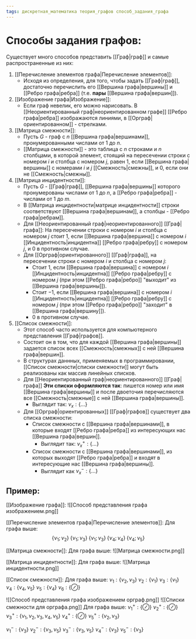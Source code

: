 ```yaml
---
tags: дискретная_математика теория_графов способ_задания_графа
---
```

# Способы задания графов:
Существует много способов представить [[Граф|граф]] и самые распространенные из них:
1) [[Перечисление элементов графа|Перечисление элементов]]: 
	* Исходя из определения, для того, чтобы задать [[Граф|граф]], достаточно перечислить его [[Вершина графа|вершины]] и [[Ребро графа|ребра]] (т.е. **пары** [[Вершина графа|вершин]]).
2) [[Изображение графа|Изображение]]:
	* Если граф невелик, его можно нарисовать. В [[Неориентированный граф|неориентированном графе]] [[Ребро графа|ребра]] изображаются линиями, в [[Орграф|ориентированном]] - стрелками.
3) [[Матрица смежности]]:
	* Пусть $G$ - граф с $n$ [[Вершина графа|вершинами]], пронумерованными числами от $1$ до $n$.
	* [[Матрица смежности]] - это таблица с $n$ строками и $n$ столбцами, в которой элемент, стоящий на пересечении строки с номером $i$ и столбца с номером $j$, равен $1$, если [[Вершина графа|вершины]] с номерами $i$ и $j$ [[Смежность|смежны]], и $0$, если они не [[Смежность|смежны]].
4) [[Матрица инцидентности]]:
	* Пусть $G$ - [[Граф|граф]], [[Вершина графа|вершины]] которого пронумерованы числами от $1$ до $n$, а [[Ребро графа|ребра]] - числами от $1$ до $m$.
	* В [[Матрица инцидентности|матрице инцидентности]] строки соответствуют [[Вершина графа|вершинам]], а столбцы - [[Ребро графа|ребрам]].
	* Для [[Неориентированный граф|неориентированного]] [[Граф|графа]]: На пересечении строки с номером $i$ и столбца с номером $j$ стоит $1$, если [[Вершина графа|вершина]] с номером $i$ [[Инцидентность|инцидентна]] [[Ребро графа|ребру]] с номером $j$, и $0$ в противном случае.
	* Для [[Орграф|ориентированного]] [[Граф|графа]], на пересечении строки с номером $i$ и столбца с номером $j$:
		* Стоит $1$, если [[Вершина графа|вершина]] с номером $i$ [[Инцидентность|инцидентна]] [[Ребро графа|ребру]] с номером $j$ (при этом [[Ребро графа|ребро]] "выходит" из [[Вершина графа|вершины]]).
		* Стоит $-1$, если [[Вершина графа|вершина]] с номером $i$ [[Инцидентность|инцидентна]] [[Ребро графа|ребру]] с номером $j$ (при этом [[Ребро графа|ребро]] "заходит" в [[Вершина графа|вершину]]).
		* $0$ в противном случае.
5) [[Список смежности]]:
	* Этот способ часто используется для компьютерного представления [[Граф|графов]].
	* Состоит он в том, что для каждой [[Вершина графа|вершины]] задается список всех [[Смежность|смежных]] с ней [[Вершина графа|вершин]].
	* В структурах даннных, применяемых в программировании, [[Список смежности|списки смежности]] могут быть реализованы как массив линейных списков.
	* Для [[Неориентированный граф|неориентированного]] [[Граф|графа]] **Эти списки оформляются так**: пишется номер или имя [[Вершина графа|вершины]] и после двоеточия перечисляются все [[Смежность|смежные]] с ней [[Вершина графа|вершины]].
		* Выглядит так: $\nu_x: \{...\}$
	* Для [[Орграф|ориентированных]] [[Граф|графов]] существует два списка смежности:
		* Список смежности с [[Вершина графа|вершинами]], в которые входят [[Ребро графа|ребра]] из интересующих нас [[Вершина графа|вершин]].
			* Выглядит так: $\nu^+_x: \{...\}$
		* Список смежности с [[Вершина графа|вершинами]], из которых выходят [[Ребро графа|ребра]] и входят в интересующие нас [[Вершина графа|вершины]].
			* Выглядит как $\nu^-_x: \{...\}$
## Пример:
[[Изображение графа]]:
![[Способ представления графа изображением.png]]

[[Перечисление элементов графа|Перечисление элементов]]:
Для графа выше: $$\{\nu_1;\nu_2\}\;\{\nu_1;\nu_3\}\;\{\nu_1;\nu_3\}\;\{\nu_4;\nu_4\}\;\{\nu_4;\nu_5\}$$

[[Матрица смежности]]:
Для графа выше:
![[Матрица смежности.png]]

[[Матрица инцидентности]]:
Для графа выше:
![[Матрица инцидентности.png]]

[[Список смежности]]:
Для графа выше:
$\nu_1: \{\nu_2,\nu_3\}$
$\nu_2: \{\nu_1\}$
$\nu_3: \{\nu_1\}$
$\nu_4: \{\nu_4,\nu_5\}$
$\nu_5: \{\nu_4\}$
$\nu_6: \{\oslash\}$

![[Способ представления графа изображением орграф.png]]
![[Списки смежности для орграфа.png]]
Для графа выше:
$\nu^+_1: \{\oslash\}$
$\nu^+_2: \{\oslash\}$
$\nu^+_3: \{\nu_1, \nu_2, \nu_3, \nu_4, \nu_5\}$
$\nu^+_4: \{\oslash\}$
$\nu^+_5: \{\nu_2, \nu_3\}$

$\nu^-_1:\{\nu_3\}$
$\nu^-_2:\{\nu_3, \nu_5\}$
$\nu^-_3:\{\nu_3, \nu_5\}$
$\nu^-_4:\{\nu_3\}$
$\nu^-_5:\{\nu_3\}$